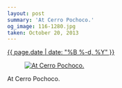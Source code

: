 ```yaml
---
layout: post
summary: 'At Cerro Pochoco.'
og_image: 116-1280.jpg
taken: October 20, 2013
---
```


<div class="post">
 <time>
  <a href="/116">
   {{ page.date | date: "%B %-d, %Y" }}
  </a>
 </time>
 <a href="/116">
  <figure data-taken="10/20/2013">
   <img alt="At Cerro Pochoco." sizes="(min-width: 700px) 50vw, calc(100vw - 2rem)" src="{{ site.assets_url }}/116-640.jpg" srcset="{{ site.assets_url }}/116-1280.jpg 1280w, {{ site.assets_url }}/116-960.jpg 960w, {{ site.assets_url }}/116-640.jpg 640w, {{ site.assets_url }}/116-320.jpg 320w"/>
  </figure>
 </a>
 <span>
  At Cerro Pochoco.
 </span>
</div>
